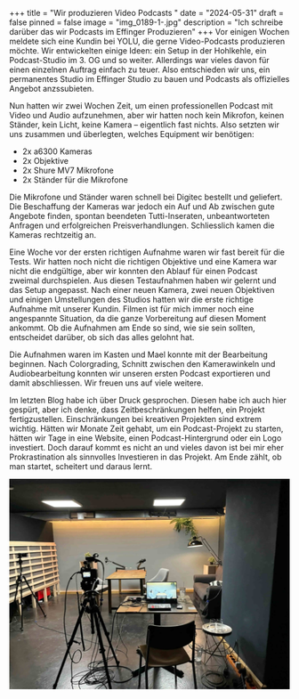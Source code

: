 +++
title = "Wir produzieren Video Podcasts "
date = "2024-05-31"
draft = false
pinned = false
image = "img_0189-1-.jpg"
description = "Ich schreibe darüber das wir Podcasts im Effinger Produzieren"
+++
Vor einigen Wochen meldete sich eine Kundin bei YOLU, die gerne Video-Podcasts produzieren möchte. Wir entwickelten einige Ideen: ein Setup in der Hohlkehle, ein Podcast-Studio im 3. OG und so weiter. Allerdings war vieles davon für einen einzelnen Auftrag einfach zu teuer. Also entschieden wir uns, ein permanentes Studio im Effinger Studio zu bauen und Podcasts als offizielles Angebot anzssubieten.

Nun hatten wir zwei Wochen Zeit, um einen professionellen Podcast mit Video und Audio aufzunehmen, aber wir hatten noch kein Mikrofon, keinen Ständer, kein Licht, keine Kamera – eigentlich fast nichts. Also setzten wir uns zusammen und überlegten, welches Equipment wir benötigen:

* 2x a6300 Kameras
* 2x Objektive
* 2x Shure MV7 Mikrofone
* 2x Ständer für die Mikrofone

Die Mikrofone und Ständer waren schnell bei Digitec bestellt und geliefert. Die Beschaffung der Kameras war jedoch ein Auf und Ab zwischen gute Angebote finden, spontan beendeten Tutti-Inseraten, unbeantworteten Anfragen und erfolgreichen Preisverhandlungen. Schliesslich kamen die Kameras rechtzeitig an.

Eine Woche vor der ersten richtigen Aufnahme waren wir fast bereit für die Tests. Wir hatten noch nicht die richtigen Objektive und eine Kamera war nicht die endgültige, aber wir konnten den Ablauf für einen Podcast zweimal durchspielen. Aus diesen Testaufnahmen haben wir gelernt und das Setup angepasst. Nach einer neuen Kamera, zwei neuen Objektiven und einigen Umstellungen des Studios hatten wir die erste richtige Aufnahme mit unserer Kundin. Filmen ist für mich immer noch eine angespannte Situation, da die ganze Vorbereitung auf diesen Moment ankommt. Ob die Aufnahmen am Ende so sind, wie sie sein sollten, entscheidet darüber, ob sich das alles gelohnt hat.

Die Aufnahmen waren im Kasten und Mael konnte mit der Bearbeitung beginnen. Nach Colorgrading, Schnitt zwischen den Kamerawinkeln und Audiobearbeitung konnten wir unseren ersten Podcast exportieren und damit abschliessen. Wir freuen uns auf viele weitere.

Im letzten Blog habe ich über Druck gesprochen. Diesen habe ich auch hier gespürt, aber ich denke, dass Zeitbeschränkungen helfen, ein Projekt fertigzustellen. Einschränkungen bei kreativen Projekten sind extrem wichtig. Hätten wir Monate Zeit gehabt, um ein Podcast-Projekt zu starten, hätten wir Tage in eine Website, einen Podcast-Hintergrund oder ein Logo investiert. Doch darauf kommt es nicht an und vieles davon ist bei mir eher Prokrastination als sinnvolles Investieren in das Projekt. Am Ende zählt, ob man startet, scheitert und daraus lernt.

![](img_0189-1-.jpg)